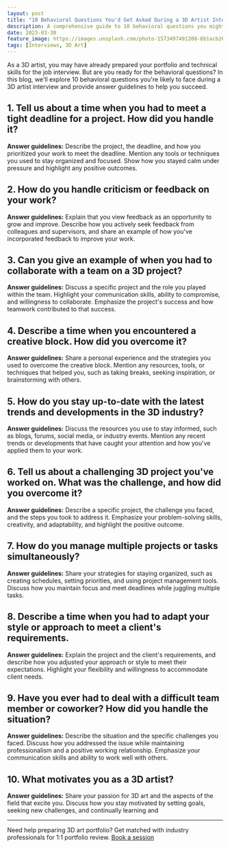 ```yaml
---
layout: post
title: "10 Behavioral Questions You'd Get Asked During a 3D Artist Interview and How to Answer Them"
description: A comprehensive guide to 10 behavioral questions you might face during a 3D artist interview, with answer guidelines to help you make a great impression.
date: 2023-03-30
feature_image: https://images.unsplash.com/photo-1573497491208-6b1acb260507?ixlib=rb-4.0.3&ixid=MnwxMjA3fDB8MHxwaG90by1wYWdlfHx8fGVufDB8fHx8&auto=format&fit=crop&w=2070&q=80
tags: [Interviews, 3D Art]
---
```


As a 3D artist, you may have already prepared your portfolio and technical skills for the job interview. But are you ready for the behavioral questions? In this blog, we'll explore 10 behavioral questions you're likely to face during a 3D artist interview and provide answer guidelines to help you succeed.

<!--more-->

## 1. Tell us about a time when you had to meet a tight deadline for a project. How did you handle it?

**Answer guidelines:** Describe the project, the deadline, and how you prioritized your work to meet the deadline. Mention any tools or techniques you used to stay organized and focused. Show how you stayed calm under pressure and highlight any positive outcomes.

## 2. How do you handle criticism or feedback on your work?

**Answer guidelines:** Explain that you view feedback as an opportunity to grow and improve. Describe how you actively seek feedback from colleagues and supervisors, and share an example of how you've incorporated feedback to improve your work.

## 3. Can you give an example of when you had to collaborate with a team on a 3D project?

**Answer guidelines:** Discuss a specific project and the role you played within the team. Highlight your communication skills, ability to compromise, and willingness to collaborate. Emphasize the project's success and how teamwork contributed to that success.

## 4. Describe a time when you encountered a creative block. How did you overcome it?

**Answer guidelines:** Share a personal experience and the strategies you used to overcome the creative block. Mention any resources, tools, or techniques that helped you, such as taking breaks, seeking inspiration, or brainstorming with others.

## 5. How do you stay up-to-date with the latest trends and developments in the 3D industry?

**Answer guidelines:** Discuss the resources you use to stay informed, such as blogs, forums, social media, or industry events. Mention any recent trends or developments that have caught your attention and how you've applied them to your work.

## 6. Tell us about a challenging 3D project you've worked on. What was the challenge, and how did you overcome it?

**Answer guidelines:** Describe a specific project, the challenge you faced, and the steps you took to address it. Emphasize your problem-solving skills, creativity, and adaptability, and highlight the positive outcome.

## 7. How do you manage multiple projects or tasks simultaneously?

**Answer guidelines:** Share your strategies for staying organized, such as creating schedules, setting priorities, and using project management tools. Discuss how you maintain focus and meet deadlines while juggling multiple tasks.

## 8. Describe a time when you had to adapt your style or approach to meet a client's requirements.

**Answer guidelines:** Explain the project and the client's requirements, and describe how you adjusted your approach or style to meet their expectations. Highlight your flexibility and willingness to accommodate client needs.

## 9. Have you ever had to deal with a difficult team member or coworker? How did you handle the situation?

**Answer guidelines:** Describe the situation and the specific challenges you faced. Discuss how you addressed the issue while maintaining professionalism and a positive working relationship. Emphasize your communication skills and ability to work well with others.

## 10. What motivates you as a 3D artist?

**Answer guidelines:** Share your passion for 3D art and the aspects of the field that excite you. Discuss how you stay motivated by setting goals, seeking new challenges, and continually learning and

---

Need help preparing 3D art portfolio? Get matched with industry professionals for 1:1 portfolio review. [Book a session](https://cal.com/hyunghwan-byun-2jzxjj/portfolio-review)
